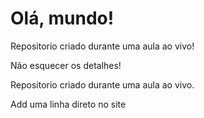 # Olá, mundo!
 Repositorio criado durante uma aula ao vivo!
 
 Não esquecer os detalhes!

Repositorio criado durante uma aula ao vivo.

Add uma linha direto no site
